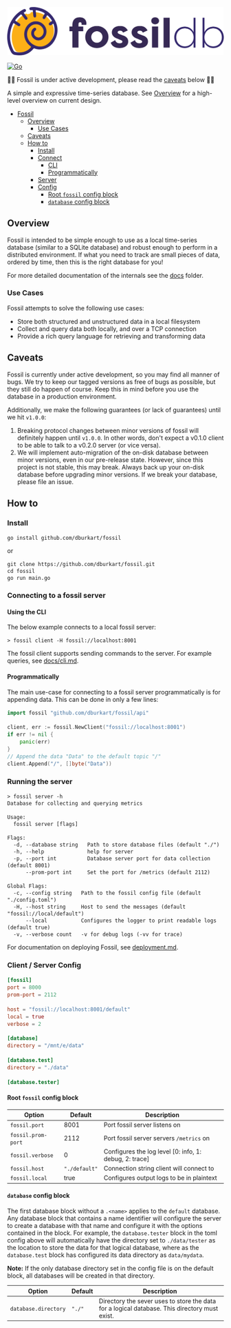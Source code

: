 <img src="docs/images/fossil.png" width="800">

[![Go](https://github.com/dburkart/fossil/actions/workflows/go.yml/badge.svg)](https://github.com/dburkart/fossil/actions/workflows/go.yml)

🚨🐞 Fossil is under active development, please read the [caveats](#caveats) below 🐞🚨

A simple and expressive time-series database. See [Overview](./docs/overview.md) for a high-level overview on current design.

- [Fossil](#fossil)
  - [Overview](#overview)
    - [Use Cases](#use-cases)
  - [Caveats](#caveats)
  - [How to](#how-to)
    - [Install](#install)
    - [Connect](#connecting-to-a-fossil-server)
      - [CLI](#using-the-cli)
      - [Programmatically](#programmatically)
    - [Server](#running-the-server)
    - [Config](#config)
      - [Root `fossil` config block](#root-fossil-config-block)
      - [`database` config block](#database-config-block)


## Overview

Fossil is intended to be simple enough to use as a local time-series database (similar to a SQLite database) and robust
enough to perform in a distributed environment. If what you need to track are small pieces of data, ordered by time, then
this is the right database for you!

For more detailed documentation of the internals see the [docs](/docs) folder.

### Use Cases

Fossil attempts to solve the following use cases:

- Store both structured and unstructured data in a local filesystem
- Collect and query data both locally, and over a TCP connection
- Provide a rich query language for retrieving and transforming data

## Caveats

Fossil is currently under active development, so you may find all manner of bugs. We try to keep our tagged versions
as free of bugs as possible, but they still do happen of course. Keep this in mind before you use the database in a
production environment.

Additionally, we make the following guarantees (or lack of guarantees) until we hit `v1.0.0`:

1. Breaking protocol changes between minor versions of fossil will definitely happen until `v1.0.0`. In other
   words, don't expect a v0.1.0 client to be able to talk to a v0.2.0 server (or vice versa).
2. We will implement auto-migration of the on-disk database between minor versions, even in our pre-release state. 
   However, since this project is not stable, this may break. Always back up your on-disk database before upgrading
   minor versions. If we break your database, please file an issue.

## How to

### Install
```shell
go install github.com/dburkart/fossil
```
or
```shell
git clone https://github.com/dburkart/fossil.git
cd fossil
go run main.go
```

### Connecting to a fossil server

#### Using the CLI

The below example connects to a local fossil server:

```shell
> fossil client -H fossil://localhost:8001
```

The fossil client supports sending commands to the server. For example queries, see [docs/cli.md](./docs/cli.md).

#### Programmatically

The main use-case for connecting to a fossil server programmatically is for appending data. This can
be done in only a few lines:

```go
import fossil "github.com/dburkart/fossil/api"

client, err := fossil.NewClient("fossil://localhost:8001")
if err != nil {
	panic(err)
}
// Append the data "Data" to the default topic "/"
client.Append("/", []byte("Data"))
```

### Running the server

```shell
> fossil server -h
Database for collecting and querying metrics

Usage:
  fossil server [flags]

Flags:
  -d, --database string   Path to store database files (default "./")
  -h, --help              help for server
  -p, --port int          Database server port for data collection (default 8001)
      --prom-port int     Set the port for /metrics (default 2112)

Global Flags:
  -c, --config string   Path to the fossil config file (default "./config.toml")
  -H, --host string     Host to send the messages (default "fossil://local/default")
      --local           Configures the logger to print readable logs (default true)
  -v, --verbose count   -v for debug logs (-vv for trace)
```

For documentation on deploying Fossil, see [deployment.md](./docs/deployment.md).

### Client / Server Config

```toml
[fossil]
port = 8000
prom-port = 2112

host = "fossil://localhost:8001/default"
local = true
verbose = 2

[database]
directory = "/mnt/e/data"

[database.test]
directory = "./data"

[database.tester]
```

#### Root `fossil` config block
| Option             | Default       | Description                                            |
| ------------------ |---------------| ------------------------------------------------------ |
| `fossil.port`      | 8001          | Port fossil server listens on                          |
| `fossil.prom-port` | 2112          | Port fossil server servers `/metrics` on               |
| `fossil.verbose`   | 0             | Configures the log level [0: info, 1: debug, 2: trace] |
| `fossil.host`      | `"./default"` | Connection string client will connect to               |
| `fossil.local`     | true          | Configures output logs to be in plaintext              |

####  `database` config block
The first database block without a `.<name>` applies to the `default` database. 
Any database block that contains a name identifier will configure the server 
to create a database with that name and configure it with the options contained
in the block. For example, the `database.tester` block in the toml config above
will automatically have the directory set to `./data/tester` as the location to
store the data for that logical database, where as the `database.test` block
has configured its data directory as `data/mydata`.

**Note:** If the only database directory set in the config file is on the default block, all databases will be created in that directory.

| Option               | Default | Description                                                                                   |
| -------------------- | ------- | --------------------------------------------------------------------------------------------- |
| `database.directory` | `"./"`  | Directory the sever uses to store the data for a logical database. This directory must exist. |
